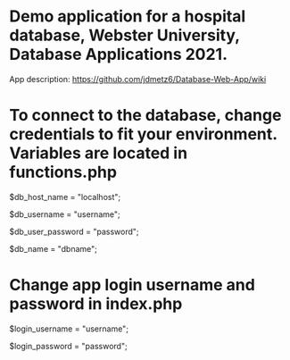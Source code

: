 # Demo application for a hospital database, Webster University, Database Applications 2021. 
App description: https://github.com/jdmetz6/Database-Web-App/wiki

# To connect to the database, change credentials to fit your environment. Variables are located in functions.php

$db_host_name = "localhost";

$db_username = "username";

$db_user_password = "password";

$db_name = "dbname";

# Change app login username and password in index.php

$login_username = "username";

$login_password = "password";
